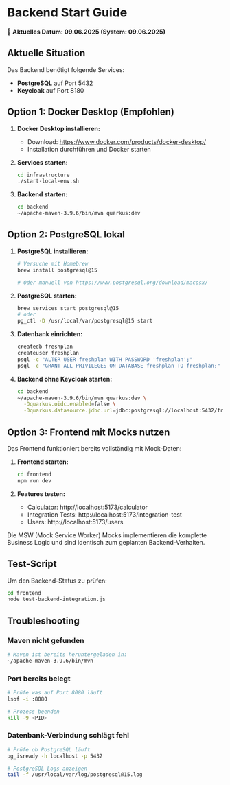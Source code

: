 # Backend Start Guide

**📅 Aktuelles Datum: 09.06.2025 (System: 09.06.2025)**

## Aktuelle Situation

Das Backend benötigt folgende Services:
- **PostgreSQL** auf Port 5432
- **Keycloak** auf Port 8180

## Option 1: Docker Desktop (Empfohlen)

1. **Docker Desktop installieren:**
   - Download: https://www.docker.com/products/docker-desktop/
   - Installation durchführen und Docker starten

2. **Services starten:**
   ```bash
   cd infrastructure
   ./start-local-env.sh
   ```

3. **Backend starten:**
   ```bash
   cd backend
   ~/apache-maven-3.9.6/bin/mvn quarkus:dev
   ```

## Option 2: PostgreSQL lokal

1. **PostgreSQL installieren:**
   ```bash
   # Versuche mit Homebrew
   brew install postgresql@15
   
   # Oder manuell von https://www.postgresql.org/download/macosx/
   ```

2. **PostgreSQL starten:**
   ```bash
   brew services start postgresql@15
   # oder
   pg_ctl -D /usr/local/var/postgresql@15 start
   ```

3. **Datenbank einrichten:**
   ```bash
   createdb freshplan
   createuser freshplan
   psql -c "ALTER USER freshplan WITH PASSWORD 'freshplan';"
   psql -c "GRANT ALL PRIVILEGES ON DATABASE freshplan TO freshplan;"
   ```

4. **Backend ohne Keycloak starten:**
   ```bash
   cd backend
   ~/apache-maven-3.9.6/bin/mvn quarkus:dev \
     -Dquarkus.oidc.enabled=false \
     -Dquarkus.datasource.jdbc.url=jdbc:postgresql://localhost:5432/freshplan
   ```

## Option 3: Frontend mit Mocks nutzen

Das Frontend funktioniert bereits vollständig mit Mock-Daten:

1. **Frontend starten:**
   ```bash
   cd frontend
   npm run dev
   ```

2. **Features testen:**
   - Calculator: http://localhost:5173/calculator
   - Integration Tests: http://localhost:5173/integration-test
   - Users: http://localhost:5173/users

Die MSW (Mock Service Worker) Mocks implementieren die komplette Business Logic und sind identisch zum geplanten Backend-Verhalten.

## Test-Script

Um den Backend-Status zu prüfen:
```bash
cd frontend
node test-backend-integration.js
```

## Troubleshooting

### Maven nicht gefunden
```bash
# Maven ist bereits heruntergeladen in:
~/apache-maven-3.9.6/bin/mvn
```

### Port bereits belegt
```bash
# Prüfe was auf Port 8080 läuft
lsof -i :8080

# Prozess beenden
kill -9 <PID>
```

### Datenbank-Verbindung schlägt fehl
```bash
# Prüfe ob PostgreSQL läuft
pg_isready -h localhost -p 5432

# PostgreSQL Logs anzeigen
tail -f /usr/local/var/log/postgresql@15.log
```